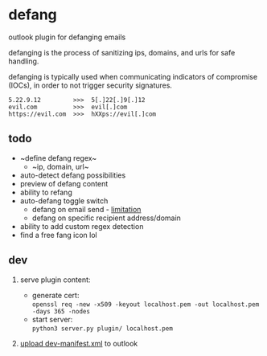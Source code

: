 # defang
outlook plugin for defanging emails

defanging is the process of sanitizing ips, domains, and urls for safe handling. 

defanging is typically used when communicating indicators of compromise (IOCs), in order to not trigger security signatures.

```
5.22.9.12         >>>  5[.]22[.]9[.]12
evil.com          >>>  evil[.]com
https://evil.com  >>>  hXXps://evil[.]com
```

## todo
- ~define defang regex~
  - ~ip, domain, url~
- auto-detect defang possibilities
- preview of defang content
- ability to refang
- auto-defang toggle switch
  - defang on email send - [limitation](https://docs.microsoft.com/en-us/office/dev/add-ins/outlook/outlook-on-send-addins?tabs=windows#limitations)
  - defang on specific recipient address/domain
- ability to add custom regex detection
- find a free fang icon lol


## dev

1. serve plugin content:
    - generate cert:  
    `openssl req -new -x509 -keyout localhost.pem -out localhost.pem -days 365 -nodes`
    - start server:  
    `python3 server.py plugin/ localhost.pem`

2. [upload dev-manifest.xml](https://code.visualstudio.com/docs/other/office#_install-the-addin) to outlook